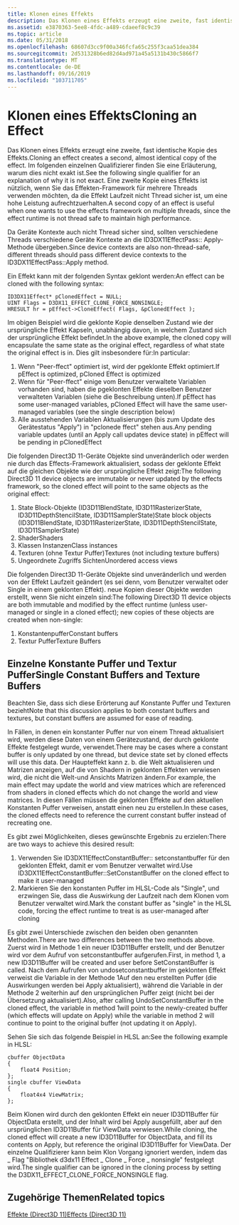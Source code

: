 ```yaml
---
title: Klonen eines Effekts
description: Das Klonen eines Effekts erzeugt eine zweite, fast identische Kopie des Effekts.
ms.assetid: e3870363-5ee8-4fdc-a489-cdaeef8c9c39
ms.topic: article
ms.date: 05/31/2018
ms.openlocfilehash: 68607d3cc9f00a346fcfa65c255f3caa51dea384
ms.sourcegitcommit: 2d531328b6ed82d4ad971a45a5131b430c5866f7
ms.translationtype: MT
ms.contentlocale: de-DE
ms.lasthandoff: 09/16/2019
ms.locfileid: "103711705"
---
```

# <a name="cloning-an-effect"></a><span data-ttu-id="9d5c5-103">Klonen eines Effekts</span><span class="sxs-lookup"><span data-stu-id="9d5c5-103">Cloning an Effect</span></span>

<span data-ttu-id="9d5c5-104">Das Klonen eines Effekts erzeugt eine zweite, fast identische Kopie des Effekts.</span><span class="sxs-lookup"><span data-stu-id="9d5c5-104">Cloning an effect creates a second, almost identical copy of the effect.</span></span> <span data-ttu-id="9d5c5-105">Im folgenden einzelnen Qualifizierer finden Sie eine Erläuterung, warum dies nicht exakt ist.</span><span class="sxs-lookup"><span data-stu-id="9d5c5-105">See the following single qualifier for an explanation of why it is not exact.</span></span> <span data-ttu-id="9d5c5-106">Eine zweite Kopie eines Effekts ist nützlich, wenn Sie das Effekten-Framework für mehrere Threads verwenden möchten, da die Effekt Laufzeit nicht Thread sicher ist, um eine hohe Leistung aufrechtzuerhalten.</span><span class="sxs-lookup"><span data-stu-id="9d5c5-106">A second copy of an effect is useful when one wants to use the effects framework on multiple threads, since the effect runtime is not thread safe to maintain high performance.</span></span>

<span data-ttu-id="9d5c5-107">Da Geräte Kontexte auch nicht Thread sicher sind, sollten verschiedene Threads verschiedene Geräte Kontexte an die ID3DX11EffectPass:: Apply-Methode übergeben.</span><span class="sxs-lookup"><span data-stu-id="9d5c5-107">Since device contexts are also non-thread-safe, different threads should pass different device contexts to the ID3DX11EffectPass::Apply method.</span></span>

<span data-ttu-id="9d5c5-108">Ein Effekt kann mit der folgenden Syntax geklont werden:</span><span class="sxs-lookup"><span data-stu-id="9d5c5-108">An effect can be cloned with the following syntax:</span></span>


```
ID3DX11Effect* pClonedEffect = NULL;
UINT Flags = D3DX11_EFFECT_CLONE_FORCE_NONSINGLE;
HRESULT hr = pEffect->CloneEffect( Flags, &pClonedEffect );
```



<span data-ttu-id="9d5c5-109">Im obigen Beispiel wird die geklonte Kopie denselben Zustand wie der ursprüngliche Effekt Kapseln, unabhängig davon, in welchem Zustand sich der ursprüngliche Effekt befindet.</span><span class="sxs-lookup"><span data-stu-id="9d5c5-109">In the above example, the cloned copy will encapsulate the same state as the original effect, regardless of what state the original effect is in.</span></span> <span data-ttu-id="9d5c5-110">Dies gilt insbesondere für:</span><span class="sxs-lookup"><span data-stu-id="9d5c5-110">In particular:</span></span>

1.  <span data-ttu-id="9d5c5-111">Wenn "Peer-ffect" optimiert ist, wird der pgeklonte Effekt optimiert.</span><span class="sxs-lookup"><span data-stu-id="9d5c5-111">If pEffect is optimized, pCloned Effect is optimized</span></span>
2.  <span data-ttu-id="9d5c5-112">Wenn für "Peer-ffect" einige vom Benutzer verwaltete Variablen vorhanden sind, haben die pgeklonten Effekte dieselben Benutzer verwalteten Variablen (siehe die Beschreibung unten).</span><span class="sxs-lookup"><span data-stu-id="9d5c5-112">If pEffect has some user-managed variables, pCloned Effect will have the same user-managed variables (see the single description below)</span></span>
3.  <span data-ttu-id="9d5c5-113">Alle ausstehenden Variablen Aktualisierungen (bis zum Update des Gerätestatus "Apply") in "pclonede ffect" stehen aus.</span><span class="sxs-lookup"><span data-stu-id="9d5c5-113">Any pending variable updates (until an Apply call updates device state) in pEffect will be pending in pClonedEffect</span></span>

<span data-ttu-id="9d5c5-114">Die folgenden Direct3D 11-Geräte Objekte sind unveränderlich oder werden nie durch das Effects-Framework aktualisiert, sodass der geklonte Effekt auf die gleichen Objekte wie der ursprüngliche Effekt zeigt:</span><span class="sxs-lookup"><span data-stu-id="9d5c5-114">The following Direct3D 11 device objects are immutable or never updated by the effects framework, so the cloned effect will point to the same objects as the original effect:</span></span>

1.  <span data-ttu-id="9d5c5-115">State Block-Objekte (ID3D11BlendState, ID3D11RasterizerState, ID3D11DepthStencilState, ID3D11SamplerState)</span><span class="sxs-lookup"><span data-stu-id="9d5c5-115">State block objects (ID3D11BlendState, ID3D11RasterizerState, ID3D11DepthStencilState, ID3D11SamplerState)</span></span>
2.  <span data-ttu-id="9d5c5-116">Shader</span><span class="sxs-lookup"><span data-stu-id="9d5c5-116">Shaders</span></span>
3.  <span data-ttu-id="9d5c5-117">Klassen Instanzen</span><span class="sxs-lookup"><span data-stu-id="9d5c5-117">Class instances</span></span>
4.  <span data-ttu-id="9d5c5-118">Texturen (ohne Textur Puffer)</span><span class="sxs-lookup"><span data-stu-id="9d5c5-118">Textures (not including texture buffers)</span></span>
5.  <span data-ttu-id="9d5c5-119">Ungeordnete Zugriffs Sichten</span><span class="sxs-lookup"><span data-stu-id="9d5c5-119">Unordered access views</span></span>

<span data-ttu-id="9d5c5-120">Die folgenden Direct3D 11-Geräte Objekte sind unveränderlich und werden von der Effekt Laufzeit geändert (es sei denn, vom Benutzer verwaltet oder Single in einem geklonten Effekt). neue Kopien dieser Objekte werden erstellt, wenn Sie nicht einzeln sind:</span><span class="sxs-lookup"><span data-stu-id="9d5c5-120">The following Direct3D 11 device objects are both immutable and modified by the effect runtime (unless user-managed or single in a cloned effect); new copies of these objects are created when non-single:</span></span>

1.  <span data-ttu-id="9d5c5-121">Konstantenpuffer</span><span class="sxs-lookup"><span data-stu-id="9d5c5-121">Constant buffers</span></span>
2.  <span data-ttu-id="9d5c5-122">Textur Puffer</span><span class="sxs-lookup"><span data-stu-id="9d5c5-122">Texture Buffers</span></span>

## <a name="single-constant-buffers-and-texture-buffers"></a><span data-ttu-id="9d5c5-123">Einzelne Konstante Puffer und Textur Puffer</span><span class="sxs-lookup"><span data-stu-id="9d5c5-123">Single Constant Buffers and Texture Buffers</span></span>

<span data-ttu-id="9d5c5-124">Beachten Sie, dass sich diese Erörterung auf Konstante Puffer und Texturen bezieht</span><span class="sxs-lookup"><span data-stu-id="9d5c5-124">Note that this discussion applies to both constant buffers and textures, but constant buffers are assumed for ease of reading.</span></span>

<span data-ttu-id="9d5c5-125">In Fällen, in denen ein konstanter Puffer nur von einem Thread aktualisiert wird, werden diese Daten von einem Gerätezustand, der durch geklonte Effekte festgelegt wurde, verwendet.</span><span class="sxs-lookup"><span data-stu-id="9d5c5-125">There may be cases where a constant buffer is only updated by one thread, but device state set by cloned effects will use this data.</span></span> <span data-ttu-id="9d5c5-126">Der Haupteffekt kann z. b. die Welt aktualisieren und Matrizen anzeigen, auf die von Shadern in geklonten Effekten verwiesen wird, die nicht die Welt-und Ansichts Matrizen ändern.</span><span class="sxs-lookup"><span data-stu-id="9d5c5-126">For example, the main effect may update the world and view matrices which are referenced from shaders in cloned effects which do not change the world and view matrices.</span></span> <span data-ttu-id="9d5c5-127">In diesen Fällen müssen die geklonten Effekte auf den aktuellen Konstanten Puffer verweisen, anstatt einen neu zu erstellen.</span><span class="sxs-lookup"><span data-stu-id="9d5c5-127">In these cases, the cloned effects need to reference the current constant buffer instead of recreating one.</span></span>

<span data-ttu-id="9d5c5-128">Es gibt zwei Möglichkeiten, dieses gewünschte Ergebnis zu erzielen:</span><span class="sxs-lookup"><span data-stu-id="9d5c5-128">There are two ways to achieve this desired result:</span></span>

1.  <span data-ttu-id="9d5c5-129">Verwenden Sie ID3DX11EffectConstantBuffer:: setconstantbuffer für den geklonten Effekt, damit er vom Benutzer verwaltet wird.</span><span class="sxs-lookup"><span data-stu-id="9d5c5-129">Use ID3DX11EffectConstantBuffer::SetConstantBuffer on the cloned effect to make it user-managed</span></span>
2.  <span data-ttu-id="9d5c5-130">Markieren Sie den konstanten Puffer im HLSL-Code als "Single", und erzwingen Sie, dass die Auswirkung der Laufzeit nach dem Klonen vom Benutzer verwaltet wird.</span><span class="sxs-lookup"><span data-stu-id="9d5c5-130">Mark the constant buffer as "single" in the HLSL code, forcing the effect runtime to treat is as user-managed after cloning</span></span>

<span data-ttu-id="9d5c5-131">Es gibt zwei Unterschiede zwischen den beiden oben genannten Methoden.</span><span class="sxs-lookup"><span data-stu-id="9d5c5-131">There are two differences between the two methods above.</span></span> <span data-ttu-id="9d5c5-132">Zuerst wird in Methode 1 ein neuer ID3D11Buffer erstellt, und der Benutzer wird vor dem Aufruf von setconstantbuffer aufgerufen.</span><span class="sxs-lookup"><span data-stu-id="9d5c5-132">First, in method 1, a new ID3D11Buffer will be created and user before SetConstantBuffer is called.</span></span> <span data-ttu-id="9d5c5-133">Nach dem Aufrufen von undosetconstantbuffer im geklonten Effekt verweist die Variable in der Methode 1Auf den neu erstellten Puffer (die Auswirkungen werden bei Apply aktualisiert), während die Variable in der Methode 2 weiterhin auf den ursprünglichen Puffer zeigt (nicht bei der Übersetzung aktualisiert).</span><span class="sxs-lookup"><span data-stu-id="9d5c5-133">Also, after calling UndoSetConstantBuffer in the cloned effect, the variable in method 1will point to the newly-created buffer (which effects will update on Apply) while the variable in method 2 will continue to point to the original buffer (not updating it on Apply).</span></span>

<span data-ttu-id="9d5c5-134">Sehen Sie sich das folgende Beispiel in HLSL an:</span><span class="sxs-lookup"><span data-stu-id="9d5c5-134">See the following example in HLSL:</span></span>


```
cbuffer ObjectData
{
    float4 Position;
};
single cbuffer ViewData
{
    float4x4 ViewMatrix;
};
```



<span data-ttu-id="9d5c5-135">Beim Klonen wird durch den geklonten Effekt ein neuer ID3D11Buffer für ObjectData erstellt, und der Inhalt wird bei Apply ausgefüllt, aber auf den ursprünglichen ID3D11Buffer für ViewData verwiesen.</span><span class="sxs-lookup"><span data-stu-id="9d5c5-135">While cloning, the cloned effect will create a new ID3D11Buffer for ObjectData, and fill its contents on Apply, but reference the original ID3D11Buffer for ViewData.</span></span> <span data-ttu-id="9d5c5-136">Der einzelne Qualifizierer kann beim Klon Vorgang ignoriert werden, indem das \_ Flag "Bibliothek d3dx11 Effect \_ Clone \_ Force \_ nonsingle" festgelegt wird.</span><span class="sxs-lookup"><span data-stu-id="9d5c5-136">The single qualifier can be ignored in the cloning process by setting the D3DX11\_EFFECT\_CLONE\_FORCE\_NONSINGLE flag.</span></span>

## <a name="related-topics"></a><span data-ttu-id="9d5c5-137">Zugehörige Themen</span><span class="sxs-lookup"><span data-stu-id="9d5c5-137">Related topics</span></span>

<dl> <dt>

[<span data-ttu-id="9d5c5-138">Effekte (Direct3D 11)</span><span class="sxs-lookup"><span data-stu-id="9d5c5-138">Effects (Direct3D 11)</span></span>](d3d11-graphics-programming-guide-effects.md)
</dt> </dl>

 

 




